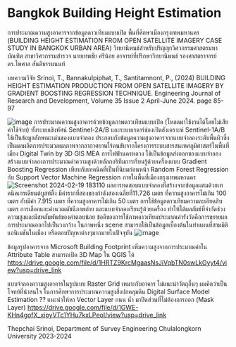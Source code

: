 # Bangkok Building Height Estimation
การประมาณความสูงอาคารจากข้อมูลดาวเทียมแบบเปิด พื้นที่ศึกษาเมืองกรุงเทพมหานคร (BUILDING HEIGHT ESTIMATION  FROM OPEN SATELLITE IMAGERY CASE STUDY IN BANGKOK URBAN AREA) วิทยานิพนธ์สำหรับปริญญาวิศวกรรมศาสตรมหาบัณฑิต สาขาวิศวกรรมสำรวจ นายเทพชัย ศรีน้อย อาจารย์ที่ปรึกษาวิทยานิพนธ์ รองศาสตราจารย์ ดร.ไพศาล สันติธรรมนนท์ 

บทความวิจัย Srinoi, T., Bannakulpiphat, T., Santitamnont, P., (2024) BUILDING HEIGHT ESTIMATION PRODUCTION FROM OPEN SATELLITE IMAGERY BY GRADIENT BOOSTING REGRESSION TECHNIQUE. Engineering Journal of Research and Development, Volume 35 Issue 2 April-June 2024. page 85-97 

![image](https://github.com/lookmeebbear/BKK_BHE/assets/88705136/a867c5a9-afa2-4177-98c0-ef0b77172854)
การประมาณความสูงอาคารด้วยข้อมูลภาพดาวเทียมแบบเปิด (โหลดมาใช้งานได้โดยไม่เสียค่าใช้จ่าย) ทั้งระบบเชิงทัศน์ Sentinel-2A/B และระบบเรดาร์ช่องเปิดสังเคราะห์ Sentinel-1A/B ใช้เป็นข้อมูลลักษณะเด่นของแบบจำลอง ประกอบกับข้อมูลความสูงอาคารจากแบบจำลองระดับพื้นผิวซึ่งเป็นผลผลิตการประมวลผลภาพจากอากาศยานไร้คนขับจากโครงการระบบสารสนเทศภูมิศาสตร์ในพื้นที่เมือง Digital Twin by 3D GIS MEA การไฟฟ้านครหลวง ใช้เป็นข้อมูลส่งออกของแบบจำลอง สร้างแบบจำลองการประมาณค่าความสูงด้วยอัลกอริทึมการเรียนรู้ด้วยเครื่องแบบ Gradient Boosting Regression เทียบกับเทคนิคที่เป็นที่นิยมก่อนหน้า Random Forest Regression กับ Support Vector Machine Regression ภายในพื้นที่เมืองกรุงเทพมหานคร
![Screenshot 2024-02-19 183110](https://github.com/lookmeebbear/BKK_BHE/assets/88705136/1f822507-90f4-44df-8206-25daa94e1d21)
ผลการทดสอบแบบจำลองที่สร้างจากข้อมูลผสมด้วยเทคนิคเกรเดียนต์บูสท์ติ้ง มีค่ารากที่สองของกำลังสองเฉลี่ยที่11.726 เมตร ที่ความสูงอาคารไม่เกิน 100 เมตร กับมีค่า 7.915 เมตร ที่ความสูงอาคารไม่เกิน 50 เมตร การใช้ข้อมูลดาวเทียมความละเอียดสิบเมตร การเลือกและคำนวณดัชนีภาพถ่าย และแบบจำลองเรียนรู้ด้วยเครื่อง ทำให้ได้ผลลัผธ์ที่จำกัดช่วงความสูงและมีสหสัมพันธ์ของคำตอบน้อย
ข้อดีของการใช้ภาพดาวเทียมประมาณค่ารังวัดคือการขยายผลการประมาณออกไปเป็นวงกว้าง ในภาพหนึ่ง scene สามารถใช้เป็นข้อมูลเบื้องต้นในทำแผนที่สามมิติ แอนิเมชันในเมือง หรือตอบปัญหาต่างๆมากมายในปัจจุบัน
![image](https://github.com/lookmeebbear/BKK_BHE/assets/88705136/893d3e42-710e-4724-bb36-18a136813f4a)

ข้อมูลรูปอาคารจาก Microsoft Building Footprint เพิ่มความสูงจากการประมาณค่าใน Attribute Table สามารถเปิด 3D Map ใน QGIS ได้
https://drive.google.com/file/d/1HRTZ9KrcMgaasNsJiVqbTN0swLkGyyt4/view?usp=drive_link

แบบจำลองความสูงอาคารในรูปแบบ Raster Grid เหมาะกับอาคาร ไม่แนะนำวัตถุอื่นๆ ผมคิดว่าเป็นโจทย์ที่น่าสนใจ ในการศึกษาการประมาณความสูงสิ่งปกคลุมดิน Digital Surface Model Estimation ??
แนะนำให้หา Vector Layer ถนน น้ำ มาปิดส่วนที่ไม่ต้องการออก (Mask Layer)
https://drive.google.com/file/d/1GWE-KHn4gofX_xipyVTc1YHu7kxLPeoI/view?usp=drive_link



Thepchai Srinoi, Department of Survey Engineering Chulalongkorn University 2023-2024
